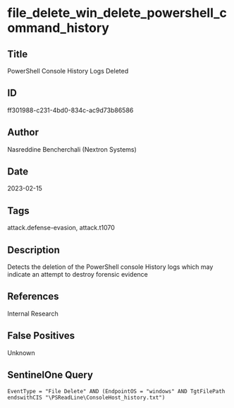 # file_delete_win_delete_powershell_command_history

## Title
PowerShell Console History Logs Deleted

## ID
ff301988-c231-4bd0-834c-ac9d73b86586

## Author
Nasreddine Bencherchali (Nextron Systems)

## Date
2023-02-15

## Tags
attack.defense-evasion, attack.t1070

## Description
Detects the deletion of the PowerShell console History logs which may indicate an attempt to destroy forensic evidence

## References
Internal Research

## False Positives
Unknown

## SentinelOne Query
```
EventType = "File Delete" AND (EndpointOS = "windows" AND TgtFilePath endswithCIS "\PSReadLine\ConsoleHost_history.txt")

```